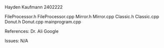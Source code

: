 Hayden Kaufmann
2402222

FileProcessor.h
FileProcessor.cpp
Mirror.h
Mirror.cpp
Classic.h
Classic.cpp
Donut.h
Donut.cpp
mainprogram.cpp

References:
Dr. Ali
Google

Issues:
N/A
